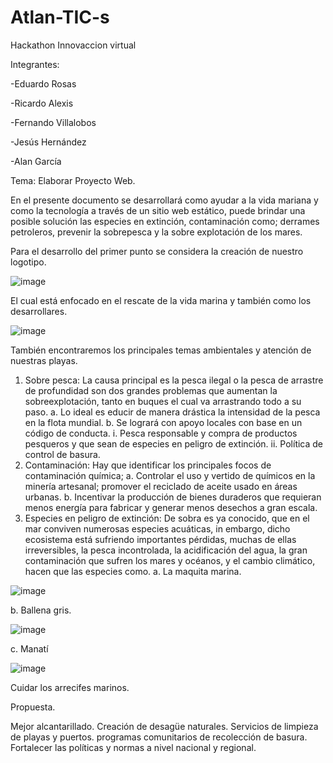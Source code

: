 # Atlan-TIC-s
Hackathon Innovaccion virtual

Integrantes:

-Eduardo Rosas

-Ricardo Alexis

-Fernando Villalobos

-Jesús Hernández

-Alan García

Tema: Elaborar Proyecto Web.

En el presente documento se desarrollará como ayudar a la vida  mariana y como la tecnología a través de un sitio web estático, puede brindar una posible solución las especies en extinción, contaminación como; derrames petroleros, prevenir la sobrepesca y la sobre explotación de los mares.

Para el  desarrollo del primer punto se considera la creación de nuestro logotipo.

![image](https://user-images.githubusercontent.com/81430898/168497145-f39ae2b5-0f0c-4996-b654-ace0f66b44b9.png)

El  cual  está enfocado en el  rescate de la vida marina y también como los desarrollares.

![image](https://user-images.githubusercontent.com/81430898/168497162-f350e627-a401-4a08-b756-b2b6df4048c3.png)

También encontraremos los principales temas ambientales y atención de nuestras playas.

1.	Sobre pesca:  La causa principal es la pesca ilegal o la pesca de arrastre de profundidad son dos grandes problemas que aumentan la sobreexplotación, tanto en buques el cual va arrastrando todo a su paso. 
a.	Lo ideal es educir de manera drástica la intensidad de la pesca en la flota mundial.
b.	Se  logrará  con apoyo locales con base en un código de conducta.
i.	Pesca responsable y compra de productos pesqueros y que sean de especies en peligro de extinción.
ii.	Política de control de basura.
2.	Contaminación: Hay que identificar los principales focos de contaminación química; 
a.	Controlar el uso y vertido de químicos en la minería artesanal; promover el reciclado de aceite usado en áreas urbanas.
b.	Incentivar la producción de bienes duraderos que requieran menos energía para fabricar y generar menos desechos a gran escala.
3.	Especies en peligro de extinción: De sobra es ya conocido, que en el mar conviven numerosas especies acuáticas, in embargo, dicho ecosistema está sufriendo importantes pérdidas, muchas de ellas irreversibles, la pesca incontrolada, la acidificación del agua, la gran contaminación que sufren los mares y océanos, y el cambio climático, hacen que las  especies como.
a.	La maquita marina.

![image](https://user-images.githubusercontent.com/81430898/168497195-057e314b-30f9-433d-98a9-e462e2854f26.png)

b.	Ballena gris.

![image](https://user-images.githubusercontent.com/81430898/168497202-91adab25-5d24-45a9-8c2c-e5d3e8e27c6a.png)

c.	Manatí
 
![image](https://user-images.githubusercontent.com/81430898/168497210-7f11c4b1-1f54-4199-a4bd-1a4e01cf14a3.png)

Cuidar los arrecifes marinos.

Propuesta.

Mejor alcantarillado.
Creación de desagüe naturales.
Servicios de limpieza de playas y puertos.
programas comunitarios de recolección de basura.
Fortalecer las políticas y normas a nivel nacional y regional.

